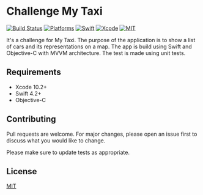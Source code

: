 # Challenge My Taxi

[![Build Status](https://travis-ci.org/cardoso19/Challenge-MyTaxi.svg?branch=master)](https://travis-ci.org/cardoso19/Challenge-MyTaxi) [![Platforms](https://img.shields.io/badge/platforms-iOS-lightgrey.svg)](https://github.com/cardoso19/Challenge-MyTaxi) [![Swift](https://img.shields.io/badge/Swift-5.0-orange.svg)](https://swift.org) [![Xcode](https://img.shields.io/badge/Xcode-10.2.1-blue.svg)](https://developer.apple.com/xcode) [![MIT](https://img.shields.io/badge/License-MIT-red.svg)](https://opensource.org/licenses/MIT)

It's a challenge for My Taxi. The purpose of the application is to show a list of cars and its representations on a map. The app is build using Swift and Objective-C with MVVM architecture. The test is made using unit tests.

## Requirements

- Xcode 10.2+
- Swift 4.2+
- Objective-C

## Contributing

Pull requests are welcome. For major changes, please open an issue first to discuss what you would like to change.

Please make sure to update tests as appropriate.

## License

[MIT](https://choosealicense.com/licenses/mit/)
